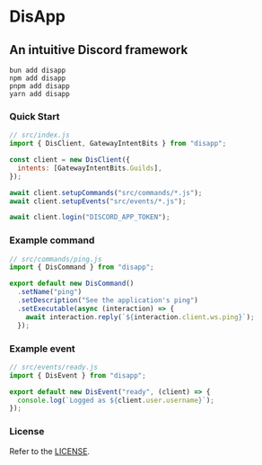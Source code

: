 # DisApp

## An intuitive Discord framework

```sh-session
bun add disapp
npm add disapp
pnpm add disapp
yarn add disapp
```

### Quick Start

```js
// src/index.js
import { DisClient, GatewayIntentBits } from "disapp";

const client = new DisClient({
  intents: [GatewayIntentBits.Guilds],
});

await client.setupCommands("src/commands/*.js");
await client.setupEvents("src/events/*.js");

await client.login("DISCORD_APP_TOKEN");
```

### Example command

```ts
// src/commands/ping.js
import { DisCommand } from "disapp";

export default new DisCommand()
  .setName("ping")
  .setDescription("See the application's ping")
  .setExecutable(async (interaction) => {
    await interaction.reply(`${interaction.client.ws.ping}`);
  });
```

### Example event

```ts
// src/events/ready.js
import { DisEvent } from "disapp";

export default new DisEvent("ready", (client) => {
  console.log(`Logged as ${client.user.username}`);
});
```

### License

Refer to the [LICENSE](LICENSE).

